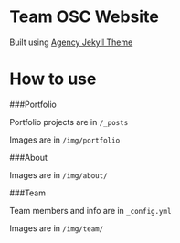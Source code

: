 Team OSC Website
================

Built using [Agency Jekyll Theme](https://github.com/y7kim/agency-jekyll-theme)

# How to use

###Portfolio 

Portfolio projects are in `/_posts`

Images are in `/img/portfolio`

###About

Images are in `/img/about/`

###Team

Team members and info are in `_config.yml`

Images are in `/img/team/`

